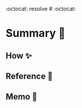 :octocat: resolve # :octocat:

# Summary :pig:

## How :sparkles:

## Reference :eyes:

## Memo :memo:
